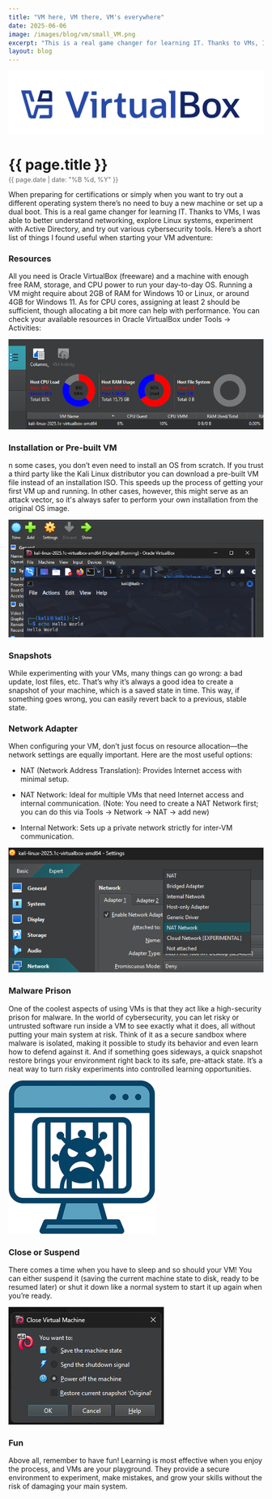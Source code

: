 ```yaml
---
title: "VM here, VM there, VM's everywhere"
date: 2025-06-06
image: /images/blog/vm/small_VM.png
excerpt: "This is a real game changer for learning IT. Thanks to VMs, I was able to better understand networking, explore Linux systems, experiment with Active Directory, and try out various cybersecurity tools."
layout: blog
---
```

<img src="/images/blog/vm/vm_baner.png" alt="Oracle Virtual Box" class="responsive-image">
<h1 style="margin-bottom: 5px;">{{ page.title }}</h1>
<p style="font-size: 0.9em; color: #666; margin-top: 0;">{{ page.date | date: "%B %d, %Y" }}</p>
When preparing for certifications or simply when you want to try out a different operating system there’s no need to buy a new machine or set up a dual boot. This is a real game changer for learning IT. Thanks to VMs, I was able to better understand networking, explore Linux systems, experiment with Active Directory, and try out various cybersecurity tools. Here’s a short list of things I found useful when starting your VM adventure:

### Resources
All you need is Oracle VirtualBox (freeware) and a machine with enough free RAM, storage, and CPU power to run your day-to-day OS. Running a VM might require about 2GB of RAM for Windows 10 or Linux, or around 4GB for Windows 11. As for CPU cores, assigning at least 2 should be sufficient, though allocating a bit more can help with performance. You can check your available resources in Oracle VirtualBox under Tools → Activities:

<img src="/images/blog/vm/vm_resource.png" alt="VM resource screen in Oracle VirtualBox" class="responsive-image">

### Installation or Pre-built VM
n some cases, you don’t even need to install an OS from scratch. If you trust a third party like the Kali Linux distributor you can download a pre-built VM file instead of an installation ISO. This speeds up the process of getting your first VM up and running. In other cases, however, this might serve as an attack vector, so it's always safer to perform your own installation from the original OS image.

<img src="/images/blog/vm/vm_hello.png" alt="Pre-built VM welcome screen" class="responsive-image">

### Snapshots
While experimenting with your VMs, many things can go wrong: a bad update, lost files, etc. That’s why it’s always a good idea to create a snapshot of your machine, which is a saved state in time. This way, if something goes wrong, you can easily revert back to a previous, stable state.

### Network Adapter
When configuring your VM, don’t just focus on resource allocation—the network settings are equally important. Here are the most useful options:

* NAT (Network Address Translation): Provides Internet access with minimal setup.

* NAT Network: Ideal for multiple VMs that need Internet access and internal communication. (Note: You need to create a NAT Network first; you can do this via Tools → Network → NAT → add new)

* Internal Network: Sets up a private network strictly for inter-VM communication.

<img src="/images/blog/vm/vm_network.png" alt="Network settings in Oracle VirtualBox" class="responsive-image">

### Malware Prison
One of the coolest aspects of using VMs is that they act like a high-security prison for malware. In the world of cybersecurity, you can let risky or untrusted software run inside a VM to see exactly what it does, all without putting your main system at risk. Think of it as a secure sandbox where malware is isolated, making it possible to study its behavior and even learn how to defend against it. And if something goes sideways, a quick snapshot restore brings your environment right back to its safe, pre-attack state. It’s a neat way to turn risky experiments into controlled learning opportunities.

<img src="/images/blog/vm/vm.png" alt="malware prison" class="responsive-image">

### Close or Suspend
There comes a time when you have to sleep and so should your VM! You can either suspend it (saving the current machine state to disk, ready to be resumed later) or shut it down like a normal system to start it up again when you’re ready.

<img src="/images/blog/vm/vm_close.png" alt="Options to close or save VM state" class="responsive-image">

### Fun
Above all, remember to have fun! Learning is most effective when you enjoy the process, and VMs are your playground. They provide a secure environment to experiment, make mistakes, and grow your skills without the risk of damaging your main system.